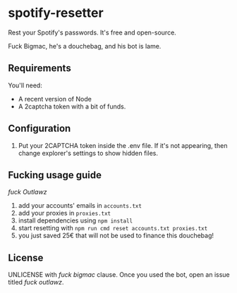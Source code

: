 # spotify-resetter

Rest your Spotify's passwords. It's free and open-source.

Fuck Bigmac, he's a douchebag, and his bot is lame.

## Requirements

You'll need:

- A recent version of Node
- A 2captcha token with a bit of funds.

## Configuration

1. Put your 2CAPTCHA token inside the .env file. If it's not appearing, then change explorer's settings to show hidden files.

## Fucking usage guide

*fuck Outlawz*

1. add your accounts' emails in `accounts.txt`
2. add your proxies in `proxies.txt`
3. install dependencies using `npm install`
4. start resetting with `npm run cmd reset accounts.txt proxies.txt`
5. you just saved 25€ that will not be used to finance this douchebag!

## License

UNLICENSE with *fuck bigmac* clause. Once you used the bot, open an issue titled *fuck outlawz*.
